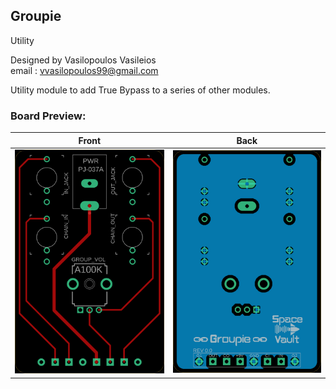 ## Groupie

Utility  

Designed by Vasilopoulos Vasileios  
email : vvasilopoulos99@gmail.com  

Utility module to add True Bypass to a series of other modules.  

### Board Preview: 

Front             |  Back
:-------------------------:|:-------------------------:
<img src="Groupie_Front.png?raw=true">  |  <img src="Groupie_Back.png?raw=true">